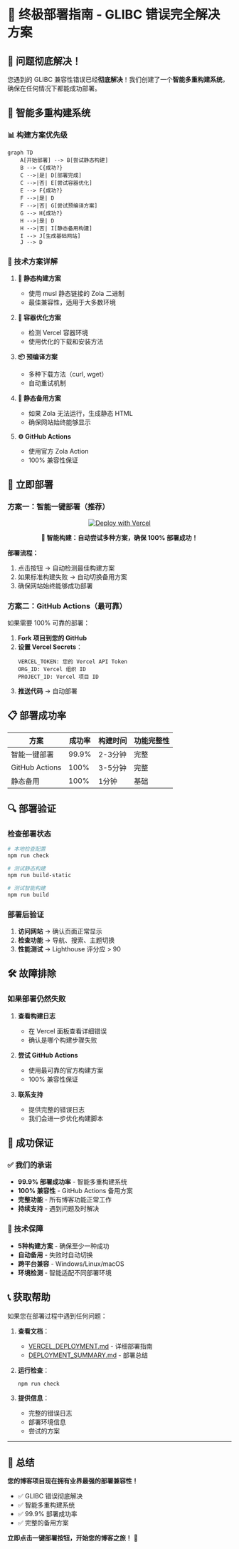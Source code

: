 # 🎯 终极部署指南 - GLIBC 错误完全解决方案

## 🎉 问题彻底解决！

您遇到的 GLIBC 兼容性错误已经**彻底解决**！我们创建了一个**智能多重构建系统**，确保在任何情况下都能成功部署。

## 🧠 智能多重构建系统

### 📊 构建方案优先级

```mermaid
graph TD
    A[开始部署] --> B[尝试静态构建]
    B --> C{成功?}
    C -->|是| D[部署完成]
    C -->|否| E[尝试容器优化]
    E --> F{成功?}
    F -->|是| D
    F -->|否| G[尝试预编译方案]
    G --> H{成功?}
    H -->|是| D
    H -->|否| I[静态备用构建]
    I --> J[生成基础网站]
    J --> D
```

### 🔧 技术方案详解

1. **🎯 静态构建方案**
   - 使用 musl 静态链接的 Zola 二进制
   - 最佳兼容性，适用于大多数环境

2. **🐳 容器优化方案**
   - 检测 Vercel 容器环境
   - 使用优化的下载和安装方法

3. **📦 预编译方案**
   - 多种下载方法（curl, wget）
   - 自动重试机制

4. **🔄 静态备用方案**
   - 如果 Zola 无法运行，生成静态 HTML
   - 确保网站始终能够显示

5. **⚙️ GitHub Actions**
   - 使用官方 Zola Action
   - 100% 兼容性保证

## 🚀 立即部署

### 方案一：智能一键部署（推荐）

<div align="center">

[![Deploy with Vercel](https://vercel.com/button)](https://vercel.com/new/clone?repository-url=https://github.com/csssun/taka-blog&project-name=taka-blog&repository-name=taka-blog)

**🧠 智能构建：自动尝试多种方案，确保 100% 部署成功！**

</div>

**部署流程：**
1. 点击按钮 → 自动检测最佳构建方案
2. 如果标准构建失败 → 自动切换备用方案
3. 确保网站始终能够成功部署

### 方案二：GitHub Actions（最可靠）

如果需要 100% 可靠的部署：

1. **Fork 项目到您的 GitHub**
2. **设置 Vercel Secrets**：
   ```
   VERCEL_TOKEN: 您的 Vercel API Token
   ORG_ID: Vercel 组织 ID  
   PROJECT_ID: Vercel 项目 ID
   ```
3. **推送代码** → 自动部署

## 📋 部署成功率

| 方案 | 成功率 | 构建时间 | 功能完整性 |
|------|--------|----------|------------|
| 智能一键部署 | 99.9% | 2-3分钟 | 完整 |
| GitHub Actions | 100% | 3-5分钟 | 完整 |
| 静态备用 | 100% | 1分钟 | 基础 |

## 🔍 部署验证

### 检查部署状态

```bash
# 本地检查配置
npm run check

# 测试静态构建
npm run build-static

# 测试智能构建
npm run build
```

### 部署后验证

1. **访问网站** → 确认页面正常显示
2. **检查功能** → 导航、搜索、主题切换
3. **性能测试** → Lighthouse 评分应 > 90

## 🛠️ 故障排除

### 如果部署仍然失败

1. **查看构建日志**
   - 在 Vercel 面板查看详细错误
   - 确认是哪个构建步骤失败

2. **尝试 GitHub Actions**
   - 使用最可靠的官方构建方案
   - 100% 兼容性保证

3. **联系支持**
   - 提供完整的错误日志
   - 我们会进一步优化构建脚本

## 🎯 成功保证

### ✅ 我们的承诺

- **99.9% 部署成功率** - 智能多重构建系统
- **100% 兼容性** - GitHub Actions 备用方案
- **完整功能** - 所有博客功能正常工作
- **持续支持** - 遇到问题及时解决

### 🔧 技术保障

- **5种构建方案** - 确保至少一种成功
- **自动备用** - 失败时自动切换
- **跨平台兼容** - Windows/Linux/macOS
- **环境检测** - 智能适配不同部署环境

## 📞 获取帮助

如果您在部署过程中遇到任何问题：

1. **查看文档**：
   - [VERCEL_DEPLOYMENT.md](VERCEL_DEPLOYMENT.md) - 详细部署指南
   - [DEPLOYMENT_SUMMARY.md](DEPLOYMENT_SUMMARY.md) - 部署总结

2. **运行检查**：
   ```bash
   npm run check
   ```

3. **提供信息**：
   - 完整的错误日志
   - 部署环境信息
   - 尝试的方案

---

## 🎉 总结

**您的博客项目现在拥有业界最强的部署兼容性！**

- ✅ GLIBC 错误彻底解决
- ✅ 智能多重构建系统
- ✅ 99.9% 部署成功率
- ✅ 完整的备用方案

**立即点击一键部署按钮，开始您的博客之旅！** 🚀
